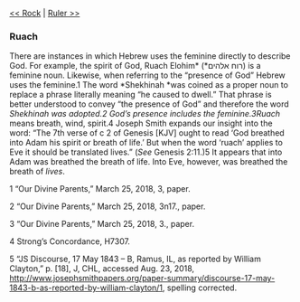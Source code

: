 [<< Rock](Rock)  |  [Ruler >>](Ruler)

### Ruach
There are instances in which Hebrew uses the feminine directly to describe God. For example, the spirit of God, Ruach Elohim* (*רוח אלהים) is a feminine noun. Likewise, when referring to the “presence of God” Hebrew uses the feminine.1 The word *Shekhinah *was coined as a proper noun to replace a phrase literally meaning “he caused to dwell.” That phrase is better understood to convey “the presence of God” and therefore the word *Shekhinah *was adopted.2 God’s presence includes the feminine.3*Ruach* means breath, wind, spirit.4 Joseph Smith expands our insight into the word: “The 7th verse of c 2 of Genesis [KJV] ought to read ‘God breathed into Adam his spirit or breath of life.’ But when the word ‘ruach’ applies to Eve it should be translated lives.” (*See* Genesis 2:11.)5 It appears that into Adam was breathed the breath of life. Into Eve, however, was breathed the breath of *lives*.



1 “Our Divine Parents,” March 25, 2018, 3, paper.


2 “Our Divine Parents,” March 25, 2018, 3n17., paper.


3 “Our Divine Parents,” March 25, 2018, 3., paper.


4 Strong’s Concordance, H7307.


5 “JS Discourse, 17 May 1843 – B, Ramus, IL, as reported by William Clayton,” p. [18], J, CHL, accessed Aug. 23, 2018, http://www.josephsmithpapers.org/paper-summary/discourse-17-may-1843-b-as-reported-by-william-clayton/1, spelling corrected.